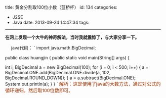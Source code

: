 title: 黄金分割取100位小数（蓝桥杯）
id: 134
categories:
  - J2SE
  - Java
date: 2013-09-24 14:47:34
tags:
---

**在网上发现一个大牛的神奇解法，当时我就震惊了，与大家分享一下。**

     java代码：
`
import java.math.BigDecimal;

public class huangjin {
public static void main(String[] args) {

int i;
BigDecimal a = new BigDecimal(100);
for (i = 0; i &lt; 500; i++) {
a = BigDecimal.ONE.add(BigDecimal.ONE.divide(a, 102, BigDecimal.ROUND_DOWN));
}
a = a.subtract(BigDecimal.ONE);
System.out.println(a);
}
}
`
<span style="color: #993300; font-size: 15px;">解析：这是使用了java的大数方法，通过对公式的循环递归，然后取100位数即可。</span>